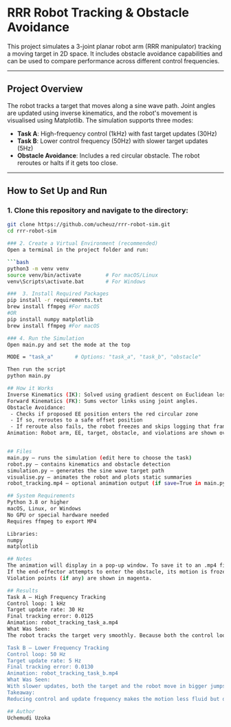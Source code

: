 # RRR Robot Tracking & Obstacle Avoidance

This project simulates a 3-joint planar robot arm (RRR manipulator) tracking a moving target in 2D space. It includes obstacle avoidance capabilities and can be used to compare performance across different control frequencies.

---

## Project Overview

The robot tracks a target that moves along a sine wave path. Joint angles are updated using inverse kinematics, and the robot's movement is visualised using Matplotlib. The simulation supports three modes:

- **Task A**: High-frequency control (1kHz) with fast target updates (30Hz)
- **Task B**: Lower control frequency (50Hz) with slower target updates (5Hz)
- **Obstacle Avoidance**: Includes a red circular obstacle. The robot reroutes or halts if it gets too close.

---

## How to Set Up and Run

### 1. Clone this repository and navigate to the directory:

   ```bash
   git clone https://github.com/ucheuz/rrr-robot-sim.git
   cd rrr-robot-sim

### 2. Create a Virtual Environment (recommended)
Open a terminal in the project folder and run:

```bash
python3 -m venv venv
source venv/bin/activate        # For macOS/Linux
venv\Scripts\activate.bat       # For Windows

###  3. Install Required Packages
pip install -r requirements.txt
brew install ffmpeg #For macOS
#OR
pip install numpy matplotlib
brew install ffmpeg #For macOS

### 4. Run the Simulation
Open main.py and set the mode at the top

MODE = "task_a"       # Options: "task_a", "task_b", "obstacle"

Then run the script
python main.py

## How it Works
Inverse Kinematics (IK): Solved using gradient descent on Euclidean loss between EE and target.
Forward Kinematics (FK): Sums vector links using joint angles.
Obstacle Avoidance:
    - Checks if proposed EE position enters the red circular zone
    - If so, reroutes to a safe offset position
    - If reroute also fails, the robot freezes and skips logging that frame
Animation: Robot arm, EE, target, obstacle, and violations are shown over time.


## Files
main.py — runs the simulation (edit here to choose the task)
robot.py — contains kinematics and obstacle detection
simulation.py — generates the sine wave target path
visualise.py — animates the robot and plots static summaries
robot_tracking.mp4 — optional animation output (if save=True in main.py)

## System Requirements
Python 3.8 or higher
macOS, Linux, or Windows
No GPU or special hardware needed
Requires ffmpeg to export MP4

Libraries:
numpy
matplotlib

## Notes
The animation will display in a pop-up window. To save it to an .mp4 file, set save=True in the animate_tracking() call inside main.py.
If the end-effector attempts to enter the obstacle, its motion is frozen and visualised as a break in the path.
Violation points (if any) are shown in magenta.

## Results
Task A – High Frequency Tracking
Control loop: 1 kHz
Target update rate: 30 Hz
Final tracking error: 0.0125
Animation: robot_tracking_task_a.mp4
What Was Seen:
The robot tracks the target very smoothly. Because both the control loop and the target update rate are fast, the end-effector stays close to the moving sine wave. There's barely any visible lag in the animation.

Task B – Lower Frequency Tracking
Control loop: 50 Hz
Target update rate: 5 Hz
Final tracking error: 0.0130
Animation: robot_tracking_task_b.mp4
What Was Seen:
With slower updates, both the target and the robot move in bigger jumps. The tracking still works well, but it looks a bit less smooth than Task A. The robot slightly lags behind the target at times, but the error increase is small. The animation also finishes faster since there are fewer target points to follow.
Takeaway:
Reducing control and update frequency makes the motion less fluid but doesn't significantly affect tracking accuracy.

## Author
Uchemudi Uzoka